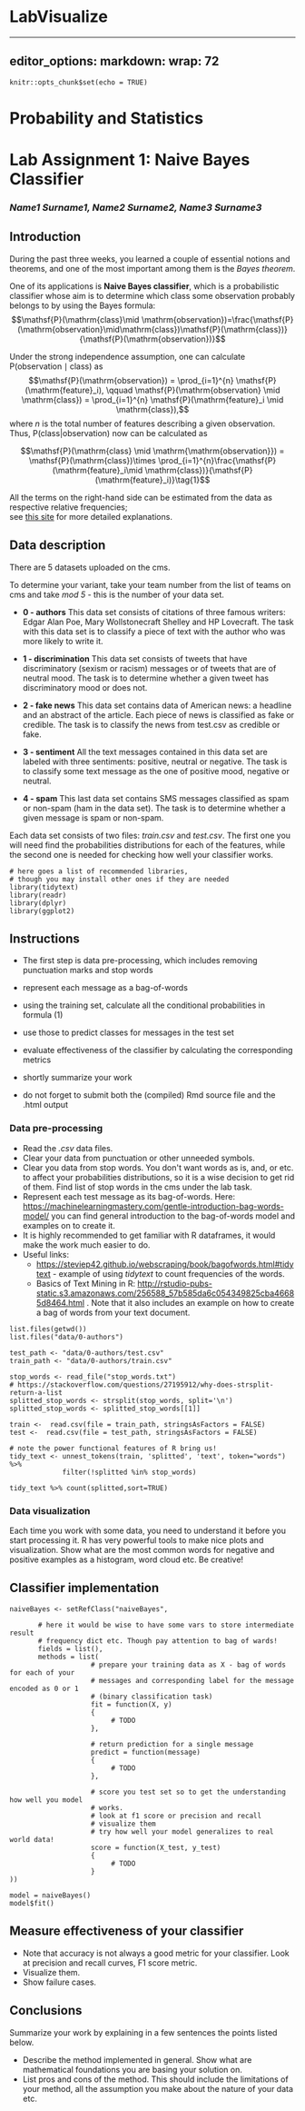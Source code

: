 # LabVisualize
---
editor_options:
  markdown:
    wrap: 72
---

```{r setup, include=FALSE}
knitr::opts_chunk$set(echo = TRUE)
```

# Probability and Statistics

# Lab Assignment 1: Naive Bayes Classifier

### *Name1 Surname1, Name2 Surname2, Name3 Surname3*

## Introduction

During the past three weeks, you learned a couple of essential notions
and theorems, and one of the most important among them is the *Bayes
theorem*.

One of its applications is **Naive Bayes classifier**, which is a
probabilistic classifier whose aim is to determine which class some
observation probably belongs to by using the Bayes formula:
$$\mathsf{P}(\mathrm{class}\mid \mathrm{observation})=\frac{\mathsf{P}(\mathrm{observation}\mid\mathrm{class})\mathsf{P}(\mathrm{class})}{\mathsf{P}(\mathrm{observation})}$$

Under the strong independence assumption, one can calculate
$\mathsf{P}(\mathrm{observation} \mid \mathrm{class})$ as
$$\mathsf{P}(\mathrm{observation}) = \prod_{i=1}^{n} \mathsf{P}(\mathrm{feature}_i), \qquad \mathsf{P}(\mathrm{observation} \mid \mathrm{class}) = \prod_{i=1}^{n} \mathsf{P}(\mathrm{feature}_i \mid \mathrm{class}),$$
where $n$ is the total number of features describing a given
observation. Thus, $\mathsf{P}(\mathrm{class}|\mathrm{observation})$ now
can be calculated as

$$\mathsf{P}(\mathrm{class} \mid \mathrm{\mathrm{observation}}) = \mathsf{P}(\mathrm{class})\times \prod_{i=1}^{n}\frac{\mathsf{P}(\mathrm{feature}_i\mid \mathrm{class})}{\mathsf{P}(\mathrm{feature}_i)}\tag{1}$$

All the terms on the right-hand side can be estimated from the data as
respective relative frequencies;\
see [this
site](https://monkeylearn.com/blog/practical-explanation-naive-bayes-classifier/)
for more detailed explanations.

## Data description

There are 5 datasets uploaded on the cms.

To determine your variant, take your team number from the list of teams
on cms and take *mod 5* - this is the number of your data set.

-   **0 - authors** This data set consists of citations of three famous
    writers: Edgar Alan Poe, Mary Wollstonecraft Shelley and HP
    Lovecraft. The task with this data set is to classify a piece of
    text with the author who was more likely to write it.

-   **1 - discrimination** This data set consists of tweets that have
    discriminatory (sexism or racism) messages or of tweets that are of
    neutral mood. The task is to determine whether a given tweet has
    discriminatory mood or does not.

-   **2 - fake news** This data set contains data of American news: a
    headline and an abstract of the article. Each piece of news is
    classified as fake or credible. The task is to classify the news
    from test.csv as credible or fake.

-   **3 - sentiment** All the text messages contained in this data set
    are labeled with three sentiments: positive, neutral or negative.
    The task is to classify some text message as the one of positive
    mood, negative or neutral.

-   **4 - spam** This last data set contains SMS messages classified as
    spam or non-spam (ham in the data set). The task is to determine
    whether a given message is spam or non-spam.

Each data set consists of two files: *train.csv* and *test.csv*. The
first one you will need find the probabilities distributions for each of
the features, while the second one is needed for checking how well your
classifier works.

```{r}
# here goes a list of recommended libraries,
# though you may install other ones if they are needed
library(tidytext)
library(readr)
library(dplyr)
library(ggplot2)
```

## Instructions

-   The first step is data pre-processing, which includes removing
    punctuation marks and stop words

-   represent each message as a bag-of-words

-   using the training set, calculate all the conditional probabilities
    in formula (1)

-   use those to predict classes for messages in the test set

-   evaluate effectiveness of the classifier by calculating the
    corresponding metrics

-   shortly summarize your work

-   do not forget to submit both the (compiled) Rmd source file and the .html
    output
    
### Data pre-processing

-   Read the *.csv* data files.
-   Сlear your data from punctuation or other unneeded symbols.
-   Clear you data from stop words. You don't want words as is, and, or
    etc. to affect your probabilities distributions, so it is a wise
    decision to get rid of them. Find list of stop words in the cms
    under the lab task.
-   Represent each test message as its bag-of-words. Here:
    <https://machinelearningmastery.com/gentle-introduction-bag-words-model/>
    you can find general introduction to the bag-of-words model and
    examples on to create it.
-   It is highly recommended to get familiar with R dataframes, it would
    make the work much easier to do.
-   Useful links:
    -   <https://steviep42.github.io/webscraping/book/bagofwords.html#tidytext> -
        example of using *tidytext* to count frequencies of the words.
    -   Basics of Text Mining in R:
        <http://rstudio-pubs-static.s3.amazonaws.com/256588_57b585da6c054349825cba46685d8464.html>
        . Note that it also includes an example on how to create a bag
        of words from your text document.

```{r}
list.files(getwd())
list.files("data/0-authors")
```

```{r}
test_path <- "data/0-authors/test.csv"
train_path <- "data/0-authors/train.csv"

stop_words <- read_file("stop_words.txt")
# https://stackoverflow.com/questions/27195912/why-does-strsplit-return-a-list
splitted_stop_words <- strsplit(stop_words, split='\n')
splitted_stop_words <- splitted_stop_words[[1]]
```

```{r}
train <-  read.csv(file = train_path, stringsAsFactors = FALSE)
test <-  read.csv(file = test_path, stringsAsFactors = FALSE)
```

```{r}
# note the power functional features of R bring us! 
tidy_text <- unnest_tokens(train, 'splitted', 'text', token="words") %>%
             filter(!splitted %in% stop_words)

tidy_text %>% count(splitted,sort=TRUE)
```

### Data visualization

Each time you work with some data, you need to understand it before you
start processing it. R has very powerful tools to make nice plots and
visualization. Show what are the most common words for negative and
positive examples as a histogram, word cloud etc. Be creative!

## Classifier implementation

```{r}
naiveBayes <- setRefClass("naiveBayes",
                          
       # here it would be wise to have some vars to store intermediate result
       # frequency dict etc. Though pay attention to bag of wards! 
       fields = list(),
       methods = list(
                    # prepare your training data as X - bag of words for each of your
                    # messages and corresponding label for the message encoded as 0 or 1 
                    # (binary classification task)
                    fit = function(X, y)
                    {
                         # TODO
                    },
                    
                    # return prediction for a single message 
                    predict = function(message)
                    {
                         # TODO
                    },
                    
                    # score you test set so to get the understanding how well you model
                    # works.
                    # look at f1 score or precision and recall
                    # visualize them 
                    # try how well your model generalizes to real world data! 
                    score = function(X_test, y_test)
                    {
                         # TODO
                    }
))

model = naiveBayes()
model$fit()
```

## Measure effectiveness of your classifier
-   Note that accuracy is not always a good metric for your classifier.
    Look at precision and recall curves, F1 score metric.
-   Visualize them.
-   Show failure cases.

## Conclusions

Summarize your work by explaining in a few sentences the points listed
below.

-   Describe the method implemented in general. Show what are
    mathematical foundations you are basing your solution on.
-   List pros and cons of the method. This should include the
    limitations of your method, all the assumption you make about the
    nature of your data etc.
